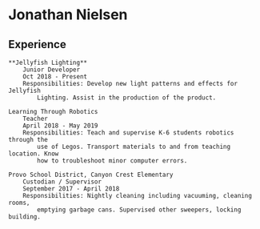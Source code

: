 # Jonathan Nielsen


## Experience
    **Jellyfish Lighting**
        Junior Developer
        Oct 2018 - Present
        Responsibilities: Develop new light patterns and effects for Jellyfish
            Lighting. Assist in the production of the product.
    
    Learning Through Robotics
        Teacher
        April 2018 - May 2019
        Responsibilities: Teach and supervise K-6 students robotics through the
            use of Legos. Transport materials to and from teaching location. Know
            how to troubleshoot minor computer errors.
    
    Provo School District, Canyon Crest Elementary
        Custodian / Supervisor
        September 2017 - April 2018
        Responsibilities: Nightly cleaning including vacuuming, cleaning rooms,
            emptying garbage cans. Supervised other sweepers, locking building.